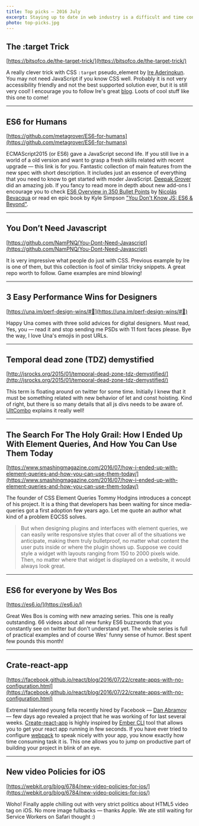 ```yaml
---
title: Top picks — 2016 July
excerpt: Staying up to date in web industry is a difficult and time consuming task. I would like to share with you my top finds from the past month.
photo: top-picks.jpg
---
```


## The :target Trick

[https://bitsofco.de/the-target-trick/](https://bitsofco.de/the-target-trick/)

A really clever trick with CSS `:target` pseudo_element by [Ire Aderinokun](https://twitter.com/ireaderinokun). You may not need JavaScript if you know CSS well. Probably it is not very accessibility friendly and not the best supported solution ever, but it is still very cool! I encourage you to follow Ire's great [blog](https://bitsofco.de). Loots of cool stuff like this one to come!

- - -

## ES6 for Humans

[https://github.com/metagrover/ES6-for-humans](https://github.com/metagrover/ES6-for-humans)

ECMAScript2015 (or ES6) gave a JavaScript second life. If you still live in a world of a old version and want to grasp a fresh skills related with recent upgrade — this link is for you. Fantastic collection of main features from the new spec with short description. It includes just an essence of everything that you need to know to get started with moder JavaScript. [Deepak Grover](https://twitter.com/metagrover) did an amazing job. If you fancy to read more in depth about new add-ons I encourage you to check [ES6 Overview in 350 Bullet Points](https://ponyfoo.com/articles/es6) by [Nicolás Bevacqua](https://twitter.com/nzgb) or read en epic book by Kyle Simpson ["You Don't Know JS: ES6 & Beyond"](http://shop.oreilly.com/product/0636920033769.do).

- - -

## You Don’t Need Javascript

[https://github.com/NamPNQ/You-Dont-Need-Javascript](https://github.com/NamPNQ/You-Dont-Need-Javascript)

It is very impressive what people do just with CSS. Previous example by Ire is one of them, but this collection is fool of similar tricky snippets. A great repo worth to follow. Game examples are mind blowing!

- - -

## 3 Easy Performance Wins for Designers

[https://una.im/perf-design-wins/#💁](https://una.im/perf-design-wins/#💁)

Happy Una comes with three solid advices for digital designers. Must read, Yes, you — read it and stop sending me PSDs with 11 font faces please. Bye the way, I love Una's emojis in post URLs.

- - -

## Temporal dead zone (TDZ) demystified

[http://jsrocks.org/2015/01/temporal-dead-zone-tdz-demystified/](http://jsrocks.org/2015/01/temporal-dead-zone-tdz-demystified/)

This term is floating around on twitter for some time. Initially I knew that it must be something related with new behavior of let and const hoisting. Kind of right, but there is so many details that all js divs needs to be aware of. [UltCombo](https://twitter.com/Ult_Combo) explains it really well!

- - -

## The Search For The Holy Grail: How I Ended Up With Element Queries, And How You Can Use Them Today

[https://www.smashingmagazine.com/2016/07/how-i-ended-up-with-element-queries-and-how-you-can-use-them-today/](https://www.smashingmagazine.com/2016/07/how-i-ended-up-with-element-queries-and-how-you-can-use-them-today/)

The founder of CSS Element Queries Tommy Hodgins introduces a concept of his project. It is a thing that developers has been waiting for since media-queries got a first adoption few years ago. Let me quote an author what kind of a problem EQCSS solves.

> But when designing plugins and interfaces with element queries, we can easily write responsive styles that cover all of the situations we anticipate, making them truly bulletproof, no matter what content the user puts inside or where the plugin shows up. Suppose we could style a widget with layouts ranging from 150 to 2000 pixels wide. Then, no matter where that widget is displayed on a website, it would always look great.

- - -

## ES6 for everyone by Wes Bos

[https://es6.io/](https://es6.io/)

Great Wes Bos is coming with new amazing series. This one is really outstanding. 66 videos about all new funky ES6 buzzwords that you constantly see on twitter but don't understand yet. The whole series is full of practical examples and of course Wes' funny sense of humor. Best spent few pounds this month!

- - -

## Crate-react-app

[https://facebook.github.io/react/blog/2016/07/22/create-apps-with-no-configuration.html](https://facebook.github.io/react/blog/2016/07/22/create-apps-with-no-configuration.html)

Extremal talented young fella recently hired by Facebook — [Dan Abramov](https://github.com/gaearon) — few days ago revealed a project that he was working of for last several weeks. [Create-react-app](https://facebook.github.io/react/blog/2016/07/22/create-apps-with-no-configuration.html) is highly inspired by [Ember CLI](https://ember-cli.com/) tool that allows you to get your react app running in few seconds. If you have ever tried to configure [webpack](https://webpack.github.io/) to speak nicely with your app, you know exactly how time consuming task it is. This one allows you to jump on productive part of building your project in blink of an eye.

- - -

## New video Policies for iOS

[https://webkit.org/blog/6784/new-video-policies-for-ios/](https://webkit.org/blog/6784/new-video-policies-for-ios/)

Woho! Finally apple chilling out with very strict politics about HTML5 video tag on iOS. No more image fullbacks — thanks Apple. We ate still waiting for Service Workers on Safari thought :)
